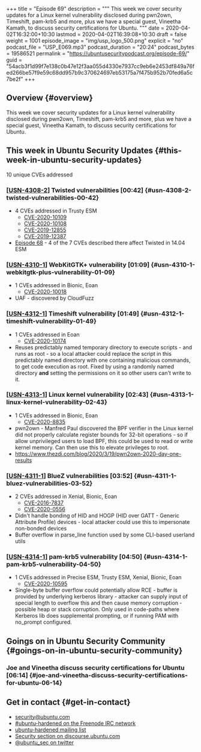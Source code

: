 +++
title = "Episode 69"
description = """
  This week we cover security updates for a Linux kernel vulnerability
  disclosed during pwn2own, Timeshift, pam-krb5 and more, plus we have a
  special guest, Vineetha Kamath, to discuss security certifications for
  Ubuntu.
  """
date = 2020-04-02T16:32:00+10:30
lastmod = 2020-04-02T16:39:08+10:30
draft = false
weight = 1001
episode_image = "img/usp_logo_500.png"
explicit = "no"
podcast_file = "USP_E069.mp3"
podcast_duration = "20:24"
podcast_bytes = 19586521
permalink = "https://ubuntusecuritypodcast.org/episode-69/"
guid = "54acb3f1d99f7e138c0b47e12f3aa055d4330e7937cc9eb6e2453df849a76fed266be57f9e59c68dd957b9c370624697eb53175a7f475b952b70fed6a5c7be2f"
+++

## Overview {#overview}

This week we cover security updates for a Linux kernel vulnerability
disclosed during pwn2own, Timeshift, pam-krb5 and more, plus we have a
special guest, Vineetha Kamath, to discuss security certifications for
Ubuntu.


## This week in Ubuntu Security Updates {#this-week-in-ubuntu-security-updates}

10 unique CVEs addressed


### [[USN-4308-2](https://usn.ubuntu.com/4308-2/)] Twisted vulnerabilities [00:42] {#usn-4308-2-twisted-vulnerabilities-00-42}

-   4 CVEs addressed in Trusty ESM
    -   [CVE-2020-10109](https://people.canonical.com/~ubuntu-security/cve/CVE-2020-10109) <!-- medium -->
    -   [CVE-2020-10108](https://people.canonical.com/~ubuntu-security/cve/CVE-2020-10108) <!-- medium -->
    -   [CVE-2019-12855](https://people.canonical.com/~ubuntu-security/cve/CVE-2019-12855) <!-- low -->
    -   [CVE-2019-12387](https://people.canonical.com/~ubuntu-security/cve/CVE-2019-12387) <!-- low -->
-   [Episode 68](https://ubuntusecuritypodcast.org/episode-68/) - 4 of the 7 CVEs described there affect Twisted in 14.04
    ESM


### [[USN-4310-1](https://usn.ubuntu.com/4310-1/)] WebKitGTK+ vulnerability [01:09] {#usn-4310-1-webkitgtk-plus-vulnerability-01-09}

-   1 CVEs addressed in Bionic, Eoan
    -   [CVE-2020-10018](https://people.canonical.com/~ubuntu-security/cve/CVE-2020-10018) <!-- medium -->
-   UAF - discovered by CloudFuzz


### [[USN-4312-1](https://usn.ubuntu.com/4312-1/)] Timeshift vulnerability [01:49] {#usn-4312-1-timeshift-vulnerability-01-49}

-   1 CVEs addressed in Eoan
    -   [CVE-2020-10174](https://people.canonical.com/~ubuntu-security/cve/CVE-2020-10174) <!-- high -->
-   Reuses predictably named temporary directory to execute scripts - and
    runs as root - so a local attacker could replace the script in this
    predictably named directory with one containing malicious commands, to
    get code execution as root. Fixed by using a randomly named directory
    **and** setting the permissions on it so other users can't write to it.


### [[USN-4313-1](https://usn.ubuntu.com/4313-1/)] Linux kernel vulnerability [02:43] {#usn-4313-1-linux-kernel-vulnerability-02-43}

-   1 CVEs addressed in Bionic, Eoan
    -   [CVE-2020-8835](https://people.canonical.com/~ubuntu-security/cve/CVE-2020-8835) <!-- high -->
-   pwn2own - Manfred Paul discovered the BPF verifier in the Linux kernel
    did not properly calculate register bounds for 32-bit operations - so if
    allow unprivileged users to load BPF, this could be used to read or write
    kernel memory. Can then use this to elevate privileges to root.
-   <https://www.thezdi.com/blog/2020/3/19/pwn2own-2020-day-one-results>


### [[USN-4311-1](https://usn.ubuntu.com/4311-1/)] BlueZ vulnerabilities [03:52] {#usn-4311-1-bluez-vulnerabilities-03-52}

-   2 CVEs addressed in Xenial, Bionic, Eoan
    -   [CVE-2016-7837](https://people.canonical.com/~ubuntu-security/cve/CVE-2016-7837) <!-- low -->
    -   [CVE-2020-0556](https://people.canonical.com/~ubuntu-security/cve/CVE-2020-0556) <!-- medium -->
-   Didn't handle bonding of HID and HOGP (HID over GATT - Generic Attribute
    Profile) devices - local attacker could use this to impersonate
    non-bonded devices
-   Buffer overflow in parse\_line function used by some CLI-based userland
    utils


### [[USN-4314-1](https://usn.ubuntu.com/4314-1/)] pam-krb5 vulnerability [04:50] {#usn-4314-1-pam-krb5-vulnerability-04-50}

-   1 CVEs addressed in Precise ESM, Trusty ESM, Xenial, Bionic, Eoan
    -   [CVE-2020-10595](https://people.canonical.com/~ubuntu-security/cve/CVE-2020-10595) <!-- medium -->
-   Single-byte buffer overflow could potentially allow RCE - buffer is
    provided by underlying kerberos library - attacker can supply input of
    special length to overflow this and then cause memory corruption -
    possible heap or stack corruption. Only used in code-paths where Kerberos
    lib does supplemental prompting, or if running PAM with no\_prompt
    configured.


## Goings on in Ubuntu Security Community {#goings-on-in-ubuntu-security-community}


### Joe and Vineetha discuss security certifications for Ubuntu [06:14] {#joe-and-vineetha-discuss-security-certifications-for-ubuntu-06-14}


## Get in contact {#get-in-contact}

-   [security@ubuntu.com](mailto:security@ubuntu.com)
-   [#ubuntu-hardened on the Freenode IRC network](http://webchat.freenode.net/#ubuntu-hardened)
-   [ubuntu-hardened mailing list](https://lists.ubuntu.com/mailman/listinfo/ubuntu-hardened)
-   [Security section on discourse.ubuntu.com](https://discourse.ubuntu.com/c/security)
-   [@ubuntu\_sec on twitter](https://twitter.com/ubuntu%5Fsec)